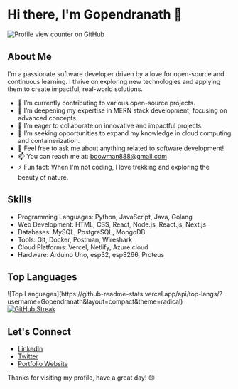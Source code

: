 # Hi there, I'm Gopendranath 👋
![Profile view counter on GitHub](https://komarev.com/ghpvc/?username=Gopendranath)

## About Me

I'm a passionate software developer driven by a love for open-source and continuous learning. I thrive on exploring new technologies and applying them to create impactful, real-world solutions.

- 🔭 I’m currently contributing to various open-source projects.
- 🌱 I’m deepening my expertise in MERN stack development, focusing on advanced concepts.
- 👯 I’m eager to collaborate on innovative and impactful projects.
- 🤔 I’m seeking opportunities to expand my knowledge in cloud computing and containerization.
- 💬 Feel free to ask me about anything related to software development!
- 📫 You can reach me at: boowman888@gmail.com
- ⚡ Fun fact: When I'm not coding, I love trekking and exploring the beauty of nature.

## Skills

- Programming Languages: Python, JavaScript, Java, Golang
- Web Development: HTML, CSS, React, Node.js, React.js, Next.js
- Databases: MySQL, PostgreSQL, MongoDB
- Tools: Git, Docker, Postman, Wireshark
- Cloud Platforms: Vercel, Netlify, Azure cloud
- Hardware: Arduino Uno, esp32, esp8266, Proteus

## Top Languages

<div>
![Top Languages](https://github-readme-stats.vercel.app/api/top-langs/?username=Gopendranath&layout=compact&theme=radical) 
<a href="https://git.io/streak-stats"><img src="https://github-readme-streak-stats.herokuapp.com?user=Gopendranath&theme=synthwave&hide_border=true&mode=weekly" alt="GitHub Streak" /></a>
</div>


## Let's Connect

- [LinkedIn](https://www.linkedin.com/in/gopendranath)
- [Twitter](https://x.com/AssassinsEmper1)
- [Portfolio Website](https://t3rminal.vercel.app/)

Thanks for visiting my profile, have a great day! 😊


